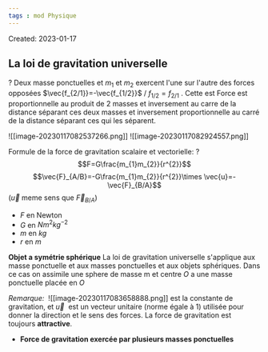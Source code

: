 ```yaml
---
tags : mod Physique
---
```

Created: 2023-01-17

## La loi de gravitation universelle
?
Deux masse ponctuelles et $m_1$ et $m_2$ exercent l'une sur l'autre des forces opposées $\vec{f_{2/1}}=-\vec{f_{1/2}}$ / $f_{1/2}=f_{2/1}$ . Cette est Force est proportionnelle au produit de 2 masses et inversement au carre de la distance séparant ces deux masses et inversement proportionnelle au carré de la distance séparant ces qui les séparent.
<!--SR:!2023-12-02,16,190-->

![[image-20230117082537266.png]]
![[image-20230117082924557.png]]

Formule de la force de gravitation scalaire et vectorielle:
?
$$F=G\frac{m_{1}m_{2}}{r^{2}}$$
$$\vec{F}_{A/B}=-G\frac{m_{1}m_{2}}{r^{2}}\times \vec{u}=-\vec{F}_{B/A}$$
($\vec{u}$ meme sens que $\vec{F}_{B/A}$)
- $F$ en Newton
- $G$ en $Nm^{2}kg^{-2}$
- $m$ en $kg$
- $r$ en $m$

**Objet a symétrie sphérique**
La loi de gravitation universelle s'applique aux masse ponctuelle et aux masses ponctuelles et aux objets sphériques. Dans ce cas on assimile une sphere de masse m et centre $O$ a une masse ponctuelle placée en $O$

*Remarque:*
 ![[image-20230117083658888.png]]
est la constante de gravitation, et $\vec{u}$  est un vecteur unitaire (norme égale à 1) utilisée pour donner la direction et le sens des forces. La force de gravitation est toujours **attractive**.

- **Force de gravitation exercée par plusieurs masses ponctuelles** 
